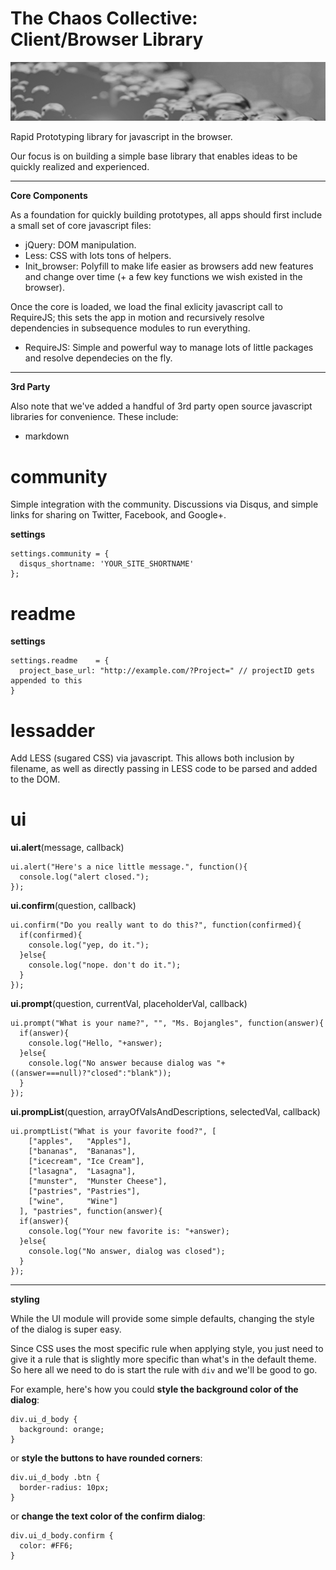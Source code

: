
# The Chaos Collective: Client/Browser Library
  
![ChaosLibClient](img/banner_720x135.jpg)

Rapid Prototyping library for javascript in the browser.

Our focus is on building a simple base library that enables ideas to be quickly realized and experienced. 

***

**Core Components**

As a foundation for quickly building prototypes, all apps should first include a small set of core javascript files:

* jQuery: DOM manipulation.
* Less: CSS with lots tons of helpers.
* Init_browser: Polyfill to make life easier as browsers add new features and change over time (+ a few key functions we wish existed in the browser).

Once the core is loaded, we load the final exlicity javascript call to RequireJS; this sets the app in motion and recursively resolve dependencies in subsequence modules to run everything.

* RequireJS: Simple and powerful way to manage lots of little packages and resolve dependecies on the fly.

***

**3rd Party**

Also note that we've added a handful of 3rd party open source javascript libraries for convenience. These include:

* markdown

# community

Simple integration with the community. Discussions via Disqus, and simple links for sharing on Twitter, Facebook, and Google+.

**settings**

    settings.community = {
      disqus_shortname: 'YOUR_SITE_SHORTNAME'
    };

# readme

**settings**

    settings.readme    = {
      project_base_url: "http://example.com/?Project=" // projectID gets appended to this
    } 

# lessadder

Add LESS (sugared CSS) via javascript. This allows both inclusion by filename, as well as directly passing in LESS code to be parsed and added to the DOM.
 
# ui

**ui.alert**(message, callback)

    ui.alert("Here's a nice little message.", function(){
      console.log("alert closed.");
    });

**ui.confirm**(question, callback)

    ui.confirm("Do you really want to do this?", function(confirmed){
      if(confirmed){
        console.log("yep, do it.");
      }else{
        console.log("nope. don't do it.");
      }
    });

**ui.prompt**(question, currentVal, placeholderVal, callback)

    ui.prompt("What is your name?", "", "Ms. Bojangles", function(answer){
      if(answer){
        console.log("Hello, "+answer);
      }else{
        console.log("No answer because dialog was "+((answer===null)?"closed":"blank"));
      }
    });

**ui.prompList**(question, arrayOfValsAndDescriptions, selectedVal, callback)

    ui.promptList("What is your favorite food?", [
        ["apples",   "Apples"],
        ["bananas",  "Bananas"],
        ["icecream", "Ice Cream"],
        ["lasagna",  "Lasagna"],
        ["munster",  "Munster Cheese"],
        ["pastries", "Pastries"],
        ["wine",     "Wine"]
      ], "pastries", function(answer){
      if(answer){
        console.log("Your new favorite is: "+answer);
      }else{
        console.log("No answer, dialog was closed");
      }
    });

***

**styling**

While the UI module will provide some simple defaults, changing the style of the dialog is super easy. 

Since CSS uses the most specific rule when applying style, you just need to give it a rule that is slightly more specific than what's in the default theme. So here all we need to do is start the rule with `div` and we'll be good to go.

For example, here's how you could **style the background color of the dialog**:

    div.ui_d_body {
      background: orange; 
    }

or **style the buttons to have rounded corners**:

    div.ui_d_body .btn {
      border-radius: 10px; 
    }

or **change the text color of the confirm dialog**:

    div.ui_d_body.confirm {
      color: #FF6;
    }




